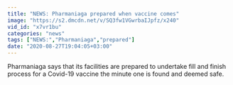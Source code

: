 ```yaml
---
title: "NEWS: Pharmaniaga prepared when vaccine comes"
image: "https://s2.dmcdn.net/v/SQ3fw1VGwrbaIJpfz/x240"
vid_id: "x7vr1bu"
categories: "news"
tags: ["NEWS:","Pharmaniaga","prepared"]
date: "2020-08-27T19:04:05+03:00"
---
```

Pharmaniaga says that its facilities are prepared to undertake fill and finish process for a Covid-19 vaccine the minute one is found and deemed safe.   <br>
